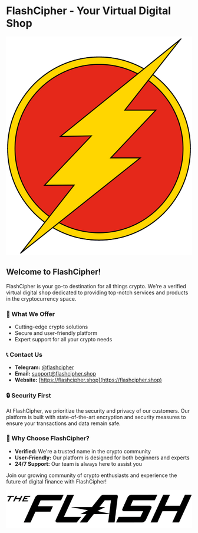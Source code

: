 # FlashCipher - Your Virtual Digital Shop

![FlashCipher Logo](flash_classic_logo.png)

## Welcome to FlashCipher!

FlashCipher is your go-to destination for all things crypto. We're a verified virtual digital shop dedicated to providing top-notch services and products in the cryptocurrency space.

### 🌟 What We Offer

- Cutting-edge crypto solutions
- Secure and user-friendly platform
- Expert support for all your crypto needs

### 📞 Contact Us

- **Telegram:** [@flashcipher](https://t.me/flashcipher)
- **Email:** support@flashcipher.shop
- **Website:** [https://flashcipher.shop](https://flashcipher.shop)

### 🔒 Security First

At FlashCipher, we prioritize the security and privacy of our customers. Our platform is built with state-of-the-art encryption and security measures to ensure your transactions and data remain safe.

### 💼 Why Choose FlashCipher?

- **Verified:** We're a trusted name in the crypto community
- **User-Friendly:** Our platform is designed for both beginners and experts
- **24/7 Support:** Our team is always here to assist you

Join our growing community of crypto enthusiasts and experience the future of digital finance with FlashCipher!

![Footer](footer.png)

